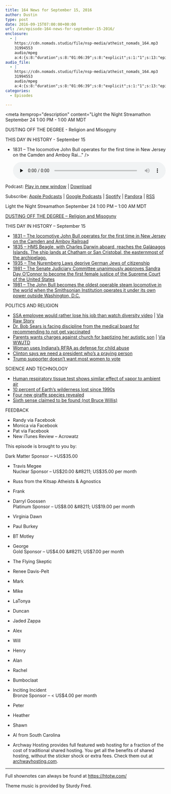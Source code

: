 ```yaml
---
title: 164 News for September 15, 2016
author: Dustin
type: post
date: 2016-09-15T07:00:00+00:00
url: /an/episode-164-news-for-september-15-2016/
enclosure:
  - |
    https://cdn.nomads.studio/file/nsp-media/atheist_nomads_164.mp3
    31994553
    audio/mpeg
    a:4:{s:8:"duration";s:8:"01:06:39";s:8:"explicit";s:1:"1";s:13:"episode_title";s:27:"News for September 15, 2016";s:10:"episode_no";s:3:"164";}
audio_file:
  - |
    https://cdn.nomads.studio/file/nsp-media/atheist_nomads_164.mp3
    31994553
    audio/mpeg
    a:4:{s:8:"duration";s:8:"01:06:39";s:8:"explicit";s:1:"1";s:13:"episode_title";s:27:"News for September 15, 2016";s:10:"episode_no";s:3:"164";}
categories:
  - Episodes

---
```

<div itemscope itemtype="http://schema.org/AudioObject">
  <meta itemprop="name" content="164 News for September 15, 2016" />
  
  <meta itemprop="uploadDate" content="2016-09-15T01:00:00-06:00" />
  
  <meta itemprop="encodingFormat" content="audio/mpeg" />
  
  <meta itemprop="duration" content="PT1H06M39S" />
  
  <meta itemprop="description" content="Light the Night Streamathon September 24 1:00 PM - 1:00 AM MDT

DUSTING OFF THE DEGREE - Religion and Misogyny

THIS DAY IN HISTORY - September 15
* 1831 – The locomotive John Bull operates for the first time in New Jersey on the Camden and Amboy Rai..." />
  
  <meta itemprop="contentUrl" content="https://dts.podtrac.com/redirect.mp3/cdn.nomads.studio/file/nsp-media/atheist_nomads_164.mp3" />
  
  <meta itemprop="contentSize" content="30.5" />
  </p> 
  
  <div class="powerpress_player" id="powerpress_player_8426">
    <audio class="wp-audio-shortcode" id="audio-5064-170" preload="none" style="width: 100%;" controls="controls"><source type="audio/mpeg" src="https://dts.podtrac.com/redirect.mp3/cdn.nomads.studio/file/nsp-media/atheist_nomads_164.mp3?_=170" /><a href="https://dts.podtrac.com/redirect.mp3/cdn.nomads.studio/file/nsp-media/atheist_nomads_164.mp3">https://dts.podtrac.com/redirect.mp3/cdn.nomads.studio/file/nsp-media/atheist_nomads_164.mp3</a></audio>
  </div>
</div>

<p class="powerpress_links powerpress_links_mp3">
  Podcast: <a href="https://dts.podtrac.com/redirect.mp3/cdn.nomads.studio/file/nsp-media/atheist_nomads_164.mp3" class="powerpress_link_pinw" target="_blank" title="Play in new window" onclick="return powerpress_pinw('https://htotw.com/?powerpress_pinw=5064-podcast');" rel="nofollow">Play in new window</a> | <a href="https://dts.podtrac.com/redirect.mp3/cdn.nomads.studio/file/nsp-media/atheist_nomads_164.mp3" class="powerpress_link_d" title="Download" rel="nofollow" download="atheist_nomads_164.mp3">Download</a>
</p>

<p class="powerpress_links powerpress_subscribe_links">
  Subscribe: <a href="https://podcasts.apple.com/us/podcast/humanists-take-on-the-world/id530050098?mt=2&ls=1" class="powerpress_link_subscribe powerpress_link_subscribe_itunes" target="_blank" title="Subscribe on Apple Podcasts" rel="nofollow">Apple Podcasts</a> | <a href="https://www.google.com/podcasts?feed=aHR0cDovL2F0aGVpc3Rub21hZHMubGlic3luLmNvbS9yc3M%3D" class="powerpress_link_subscribe powerpress_link_subscribe_googleplay" target="_blank" title="Subscribe on Google Podcasts" rel="nofollow">Google Podcasts</a> | <a href="https://open.spotify.com/show/3LzK2xZGike6Tc1GEMtMbr?si=LieN9SNuTpq96smuaUsH8A" class="powerpress_link_subscribe powerpress_link_subscribe_spotify" target="_blank" title="Subscribe on Spotify" rel="nofollow">Spotify</a> | <a href="https://www.pandora.com/podcast/atheist-nomads/PC:10122?corr=62071012&part=ug" class="powerpress_link_subscribe powerpress_link_subscribe_pandora" target="_blank" title="Subscribe on Pandora" rel="nofollow">Pandora</a> | <a href="https://htotw.com/feed/podcast/" class="powerpress_link_subscribe powerpress_link_subscribe_rss" target="_blank" title="Subscribe via RSS" rel="nofollow">RSS</a>
</p>

Light the Night Streamathon September 24 1:00 PM &#8211; 1:00 AM MDT

<a href="http://www.dwnomad.com/2012/06/the-root-of-all-evil/" target="_blank" rel="noopener">DUSTING OFF THE DEGREE &#8211; Religion and Misogyny</a>

THIS DAY IN HISTORY &#8211; September 15  
* <a href="https://en.wikipedia.org/wiki/John_Bull_(locomotive)" target="_blank" rel="noopener">1831 – The locomotive John Bull operates for the first time in New Jersey on the Camden and Amboy Railroad</a>  
* <a href="https://en.wikipedia.org/wiki/HMS_Beagle" target="_blank" rel="noopener">1835 – HMS Beagle, with Charles Darwin aboard, reaches the Galápagos Islands. The ship lands at Chatham or San Cristobal, the easternmost of the archipelago.</a>  
* <a href="https://en.wikipedia.org/wiki/Nuremberg_Laws" target="_blank" rel="noopener">1935 &#8211; The Nuremberg Laws deprive German Jews of citizenship</a>  
* <a href="https://en.wikipedia.org/wiki/Sandra_Day_O%27Connor" target="_blank" rel="noopener">1981 &#8211; The Senate Judiciary Committee unanimously approves Sandra Day O&#8217;Connor to become the first female justice of the Supreme Court of the United States</a>  
* <a href="https://en.wikipedia.org/wiki/John_Bull_(locomotive)" target="_blank" rel="noopener">1981 – The John Bull becomes the oldest operable steam locomotive in the world when the Smithsonian Institution operates it under its own power outside Washington, D.C.</a>

POLITICS AND RELIGION

* <a href="http://www.news-gazette.com/news/local/2016-09-08/man-would-rather-get-fired-watch-diversity-video.html" target="_blank" rel="noopener">SSA employee would rather lose his job than watch diversity video</a> | <a href="http://www.news-gazette.com/news/local/2016-09-08/man-would-rather-get-fired-watch-diversity-video.html" target="_blank" rel="noopener">Via Raw Story</a>  
* <a href="http://www.ocregister.com/articles/sears-728409-medical-board.html" target="_blank" rel="noopener">Dr. Bob Sears is facing discipline from the medical board for recommending to not get vaccinated</a>  
* <a href="http://www.wkyc.com/news/local/geauga-county/mother-special-needs-son-forcibly-baptized/315765150" target="_blank" rel="noopener">Parents wants charges against church for baptizing her autistic son</a> | <a href="http://www.patheos.com/blogs/wwjtd/2016/09/mother-suing-church-over-baptizing-her-autistic-son-without-her-consent/" target="_blank" rel="noopener">Via WWJTD</a>  
* <a href="http://www.huffingtonpost.com/entry/indiana-religious-freedom-child-abuse_us_57c724e7e4b0a22de093b67c" target="_blank" rel="noopener">Woman uses Indiana’s RFRA as defense for child abuse</a>  
* <a href="http://www.nytimes.com/2016/09/09/us/politics/hillary-clinton-emphasizes-importance-of-faith-to-black-audience.html?_r=0" target="_blank" rel="noopener">Clinton says we need a president who’s a praying person</a>  
* <a href="http://bipartisanreport.com/2016/08/31/trump-surrogate-calls-for-taking-away-voting-rights-from-women-and-welfare-recipients/" target="_blank" rel="noopener">Trump supporter doesn’t want most women to vote</a>

SCIENCE AND TECHNOLOGY  
* <a href="http://atlasofscience.org/human-respiratory-tissue-test-reveals-e-cigarette-vapour-produced-similar-result-as-air/" target="_blank" rel="noopener">Human respiratory tissue test shows similar effect of vapor to ambient air</a>  
* <a href="http://www.cell.com/current-biology/abstract/S0960-9822(16)30993-9" target="_blank" rel="noopener">10 percent of Earth’s wilderness lost since 1990s</a>  
* <a href="http://www.cell.com/current-biology/fulltext/S0960-9822(16)30787-4" target="_blank" rel="noopener">Four new giraffe species revealed</a>  
* <a href="http://chemse.oxfordjournals.org/content/early/2016/08/23/chemse.bjw088" target="_blank" rel="noopener">Sixth sense claimed to be found (not Bruce Willis)</a>

FEEDBACK  
* Randy via Facebook  
* Monica via Facebook  
* Pat via Facebook  
* New iTunes Review &#8211; Acrowatz

This episode is brought to you by:

Dark Matter Sponsor &#8211; >US$35.00  
* Travis Megee  
Nuclear Sponsor &#8211; US$20.00 &#8211; US$35.00 per month  
* Russ from the Kitsap Atheists & Agnostics  
* Frank  
* Darryl Goossen  
Platinum Sponsor &#8211; US$8.00 &#8211; US$19.00 per month  
* Virginia Dawn  
* Paul Burkey  
* BT Motley  
* George  
Gold Sponsor &#8211; US$4.00 &#8211; US$7.00 per month  
* The Flying Skeptic  
* Renee Davis-Pelt  
* Mark  
* Mike  
* LaTonya  
* Duncan  
* Jaded Zappa  
* Alex  
* Will  
* Henry  
* Alan  
* Rachel  
* Bumboclaat  
* Inciting Incident  
Bronze Sponsor &#8211; < US$4.00 per month  
* Peter  
* Heather  
* Shawn  
* Al from South Carolina

* Archway Hosting provides full featured web hosting for a fraction of the cost of traditional shared hosting. You get all the benefits of shared hosting, without the sticker shock or extra fees. Check them out at <a href="http://archwayhosting.com/" target="_blank" rel="noopener">archwayhosting.com</a>.

<hr width="500" />

Full shownotes can always be found at <https://htotw.com/>  

Theme music is provided by Sturdy Fred.